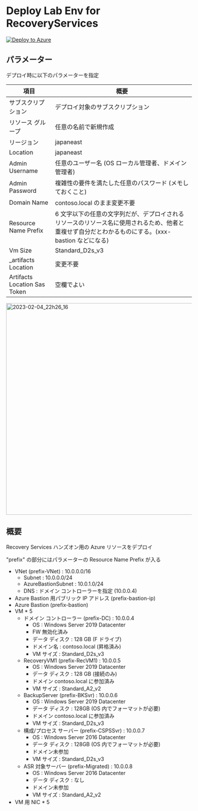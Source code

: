 # Deploy Lab Env for RecoveryServices

[![Deploy to Azure](https://aka.ms/deploytoazurebutton)](https://portal.azure.com/#create/Microsoft.Template/uri/https%3A%2F%2Fraw.githubusercontent.com%2Fkzk839%2FRecoveryServices%2Fmain%2Fmain.json)

## パラメーター

デプロイ時に以下のパラメーターを指定

| 項目                         | 概要                                                                                                                                               |
|------------------------------|----------------------------------------------------------------------------------------------------------------------------------------------------|
| サブスクリプション           | デプロイ対象のサブスクリプション                                                                                                                   |
| リソース グループ            | 任意の名前で新規作成                                                                                                                               |
| リージョン                   | japaneast                                                                                                                                          |
| Location                     | japaneast                                                                                                                                          |
| Admin Username               | 任意のユーザー名 (OS ローカル管理者、ドメイン管理者)                                                                                               |
| Admin Password               | 複雑性の要件を満たした任意のパスワード (メモしておくこと)                                                                                          |
| Domain Name                  | contoso.local のまま変更不要                                                                                                                       |
| Resource Name Prefix         | 6 文字以下の任意の文字列だが、デプロイされるリソースのリソース名に使用されるため、他者と重複せず自分だとわかるものにする。(xxx-bastion などになる) |
| Vm Size                      | Standard_D2s_v3                                                                                                                                    |
| _artifacts Location          | 変更不要                                                                                                                                           |
| Artifacts Location Sas Token | 空欄でよい                                                                                                                                         |

<img width="574" alt="2023-02-04_22h26_16" src="https://user-images.githubusercontent.com/67820613/216857560-20a4bbb0-b46c-4d7f-bec0-f2a676e245de.png">

## 概要

Recovery Services ハンズオン用の Azure リソースをデプロイ

"prefix" の部分にはパラメーターの Resource Name Prefix が入る

- VNet (prefix-VNet) : 10.0.0.0/16
  - Subnet : 10.0.0.0/24
  - AzureBastionSubnet : 10.0.1.0/24
  - DNS : ドメイン コントローラーを指定 (10.0.0.4)
- Azure Bastion 用パブリック IP アドレス (prefix-bastion-ip)
- Azure Bastion (prefix-bastion)
- VM * 5
  - ドメイン コントローラー (prefix-DC) : 10.0.0.4
    - OS : Windows Server 2019 Datacenter
    - FW 無効化済み
    - データ ディスク : 128 GB (F ドライブ)
    - ドメイン名 : contoso.local (昇格済み)
    - VM サイズ : Standard_D2s_v3
  - RecoveryVM1 (prefix-RecVM1) : 10.0.0.5
    - OS : Windows Server 2019 Datacenter
    - データ ディスク : 128 GB (接続のみ)
    - ドメイン contoso.local に参加済み
    - VM サイズ : Standard_A2_v2
  - BackupServer (prefix-BKSvr) : 10.0.0.6
    - OS : Windows Server 2019 Datacenter
    - データ ディスク : 128GB (OS 内でフォーマットが必要)
    - ドメイン contoso.local に参加済み
    - VM サイズ : Standard_D2s_v3
  - 構成/プロセス サーバー (prefix-CSPSSvr) : 10.0.0.7
    - OS : Windows Server 2016 Datacenter
    - データ ディスク : 128GB (OS 内でフォーマットが必要)
    - ドメイン未参加
    - VM サイズ : Standard_D2s_v3
  - ASR 対象サーバー (prefix-Migrated) : 10.0.0.8
    - OS : Windows Server 2016 Datacenter
    - データ ディスク : なし
    - ドメイン未参加
    - VM サイズ : Standard_A2_v2
- VM 用 NIC * 5
